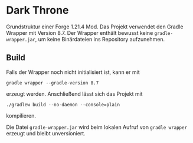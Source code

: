 # Dark Throne

Grundstruktur einer Forge 1.21.4 Mod. Das Projekt verwendet den Gradle Wrapper mit Version 8.7.
Der Wrapper enthält bewusst keine `gradle-wrapper.jar`, um keine Binärdateien ins Repository aufzunehmen.

## Build

Falls der Wrapper noch nicht initialisiert ist, kann er mit

```
gradle wrapper --gradle-version 8.7
```

erzeugt werden. Anschließend lässt sich das Projekt mit

```
./gradlew build --no-daemon --console=plain
```

kompilieren.

Die Datei `gradle-wrapper.jar` wird beim lokalen Aufruf von `gradle wrapper` erzeugt und bleibt unversioniert.
